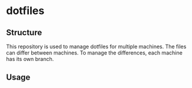 # dotfiles

## Structure

This repository is used to manage dotfiles for multiple machines. The files can
differ between machines. To manage the differences, each machine has its own
branch.

## Usage

